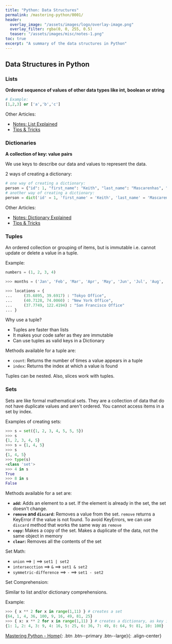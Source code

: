 ```yaml
---
title: "Python: Data Structures"
permalink: /mastering-python/0001/
header:
  overlay_image: "/assets/images/logo/overlay-image.png"
  overlay_filter: rgba(0, 0, 255, 0.5)
  teaser: "/assets/images/misc/notes-1.png"
toc: true
excerpt: "A summary of the data structures in Python"
---
```


## Data Structures in Python

### Lists
**Ordered sequence of values of other data types like int, boolean or string**

```python
# Example:
[1,2,3] or ['a','b','c']
```

Other Articles:
* [Notes: List Explained](/mastering-python/0002/)
* [Tips & Tricks](/mastering-python/2001/)

### Dictionaries
**A collection of key: value pairs**

We use keys to describe our data and values to represent the data.

2 ways of creating a dictionary:
```python
# one way of creating a dictionary:
person = {"id": 1, "first_name": "Keith", "last_name": "Mascarenhas", "salary": 80000.00}
# another way of creating a dictionary:
person = dict('id' = 1, 'first_name' = 'Keith', 'last_name' = 'Mascarenhas', 'salary' = 80000.0)
```

Other Articles:
* [Notes: Dictionary Explained](/mastering-python/0003/)
* [Tips & Tricks](/mastering-python/2001/)

### Tuples

An ordered collection or grouping of items, but is immutable i.e. cannot update or delete a value in a tuple.

Example:
```python
numbers = (1, 2, 3, 4)
```
```python
>>> months = ('Jan', 'Feb', 'Mar', 'Apr', 'May', 'Jun', 'Jul', 'Aug', 'Sep', 'Oct', 'Nov', 'Dec')
```
```python
>>> locations = {
...     (35.6895, 39.6917) : "Tokyo Office",
...     (40.7128, 74.0060) : "New York Office",
...     (37.7749, 122.4194) : "San Francisco Office"
... }
```

Why use a tuple?
* Tuples are faster than lists
* It makes your code safer as they are immutable
* Can use tuples as valid keys in a Dictionary

Methods available for a tuple are:
* `count`: Returns the number of times a value appears in a tuple
* `index`: Returns the index at which a value is found

Tuples can be nested. Also, slices work with tuples.

### Sets

Sets are like formal mathematical sets. They are a collection of data that do not have duplicate values and aren't ordered. You cannot access items in a set by index.

Examples of creating sets:

```python
>>> s = set({1, 2, 3, 4, 5, 5, 5})
>>> s
{1, 2, 3, 4, 5}
>>> s = {1, 4, 5}
>>> s
{1, 4, 5}
>>> type(s)
<class 'set'>
>>> 4 in s
True
>>> 8 in s
False
```

Methods available for a set are:
* **`add`:** Adds an element to a set. If the element is already in the set, the set doesn't change.
* **`remove` and `discard`:** Removes a value from the set. `remove` returns a KeyError if the value is not found. To avoid KeyErrors, we can use `discard` method that works the same way as `remove`
* **`copy`:** Makes a copy of the set. Makes a duplicate of the data, not the same object in memory
* **`clear`:** Removes all the contents of the set

Set Math:

* `union` ==> `|` ==> `set1 | set2`
* `intersecction` ==> `&` ==> `set1 & set2`
* `symmetric-difference` ==> `-` ==> `set1 - set2`

Set Comprehension:

Similar to list and/or dictionary comprehensions.

Example:
```python
>>> { x ** 2 for x in range(1,11) } # creates a set
{64, 1, 4, 36, 100, 9, 16, 49, 81, 25}
>>> { x: x ** 2 for x in range(1,11) } # creates a dictionary, as key is specified
{1: 1, 2: 4, 3: 9, 4: 16, 5: 25, 6: 36, 7: 49, 8: 64, 9: 81, 10: 100}
```

[Mastering Python - Home](/mastering-python/){: .btn .btn--primary .btn--large}{: .align-center}
